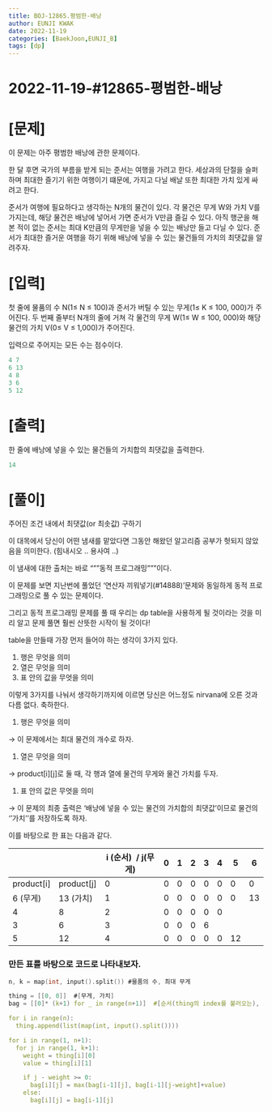 ```yaml
---
title: BOJ-12865.평범한-배낭
author: EUNJI KWAK
date: 2022-11-19
categories: [BaekJoon,EUNJI_B]
tags: [dp]
---
```


# 2022-11-19-#12865-평범한-배낭

# [문제]

이 문제는 아주 평범한 배낭에 관한 문제이다.

한 달 후면 국가의 부름을 받게 되는 준서는 여행을 가려고 한다. 세상과의 단절을 슬퍼하며 최대한 즐기기 위한 여행이기 떄문에, 가지고 다닐 배날 또한 최대한 가치 있게 싸려고 한다.

준서가 여행에 필요하다고 생각하는 N개의 물건이 있다. 각 물건은 무게 W와 가치 V를 가지는데, 해당 물건은 배낭에 넣어서 가면 준서가 V만큼 즐길 수 있다. 아직 행군을 해본 적이 없는 준서는 최대 K만큼의 무게만을 넣을 수 있는 배낭만 들고 다닐 수 있다. 준서가 최대한 즐거운 여행을 하기 위해 배낭에 넣을 수 있는 물건들의 가치의 최댓값을 알려주자.

# [입력]

첫 줄에 물품의 수 N(1≤ N ≤ 100)과 준서가 버틸 수 있는 무게(1≤ K ≤ 100, 000)가 주어진다. 두 번째 줄부터 N개의 줄에 거쳐 각 물건의 무게 W(1≤ W ≤ 100, 000)와 해당 물건의 가치 V(0≤ V ≤ 1,000)가 주어진다. 

입력으로 주어지는 모든 수는 점수이다. 

```c
4 7 
6 13
4 8
3 6
5 12
```

# [출력]

한 줄에 배낭에 넣을 수 있는 물건들의 가치합의 최댓값을 출력한다. 

```c
14
```

# [풀이]

주어진 조건 내에서 최댓값(or 최솟값) 구하기

이 대목에서 당신이 어떤 냄새를 맡았다면 그동안 해왔던 알고리즘 공부가 헛되지 않았음을 의미한다. (힘내시오 .. 용사여 ..)

이 냄새에 대한 출처는 바로 “””동적 프로그래밍”””이다.

이 문제를 보면 지난번에 풀었던 ‘연산자 끼워넣기(#14888)’문제와 동일하게 동적 프로그래밍으로 풀 수 있는 문제이다.

그리고 동적 프로그래밍 문제를 풀 때 우리는 dp table을 사용하게 될 것이라는 것을 미리 알고 문제 풀면 훨씬 산뜻한 시작이 될 것이다!

table을 만들때 가장 먼저 들어야 하는 생각이 3가지 있다.

1. 행은 무엇을 의미
2. 열은 무엇을 의미
3. 표 안의 값을 무엇을 의미

이렇게 3가지를 나눠서 생각하기까지에 이르면 당신은 어느정도 nirvana에 오른 것과 다름 없다. 축하한다.

1. 행은 무엇을 의미

→ 이 문제에서는 최대 물건의 개수로 하자.

1. 열은 무엇을 의미

→ product[i][j]로 둘 때, 각 행과 열에 물건의 무게와 물건 가치를 두자.

1. 표 안의 값은 무엇을 의미

→ 이 문제의 최종 출력은 ‘배낭에 넣을 수 있는 물건의 가치합의 최댓값’이므로 물건의 ‘’가치’’를 저장하도록 하자.

이를 바탕으로 한 표는 다음과 같다.

|  |  | i (순서)  / j(무게) | 0 | 1 | 2 | 3 | 4 | 5 | 6 |
| --- | --- | --- | --- | --- | --- | --- | --- | --- | --- |
| product[i] | product[j] | 0 | 0 | 0 | 0 | 0 | 0 | 0 | 0 |
| 6 (무게) | 13 (가치) | 1 | 0 | 0 | 0 | 0 | 0 | 0 | 13 |
| 4 | 8 | 2 | 0 | 0 | 0 | 0 | 0 |  |  |
| 3 | 6 | 3 | 0 | 0 | 0 | 6 |  |  |  |
| 5 | 12 | 4 | 0 | 0 | 0 | 0 | 0 | 12 |  |

### 만든 표를 바탕으로 코드로 나타내보자.

```c
n, k = map(int, input().split()) #물품의 수, 최대 무게

thing = [[0, 0]]  #[무게, 가치]
bag = [[0]* (k+1) for _ in range(n+1)]  #[순서(thing의 index를 불러오는), 최대 무게]

for i in range(n):
  thing.append(list(map(int, input().split())))

for i in range(1, n+1):
  for j in range(1, k+1):
    weight = thing[i][0]
    value = thing[i][1]

    if j - weight >= 0:
      bag[i][j] = max(bag[i-1][j], bag[i-1][j-weight]+value)
    else:
      bag[i][j] = bag[i-1][j]
```

